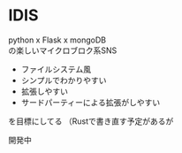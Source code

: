 # IDIS

python x Flask x mongoDB  
の楽しいマイクロブロク系SNS

- ファイルシステム風
- シンプルでわかりやすい
- 拡張しやすい
- サードパーティーによる拡張がしやすい

を目標にしてる
（Rustで書き直す予定があるが

開発中